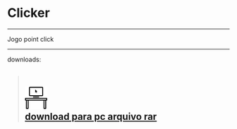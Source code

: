 # Clicker

---
Jogo point click 


---
downloads:
  >## <br>![](./Assets/Sprites/icon-pc.png) <br> <a href="https://stefanlucas.com/JOGOSSLGAMES/Clicker_v0.0.1_PC.rar">download para pc arquivo rar</a>

  <!-- >## ![](./Assets/Sprites/icon-android.png) <br> <a href="">download android arquivo apk</a>

  >## ![](./Assets/Sprites/icon-android.png) <br> <a href="">Baixar na Play Store</a> -->